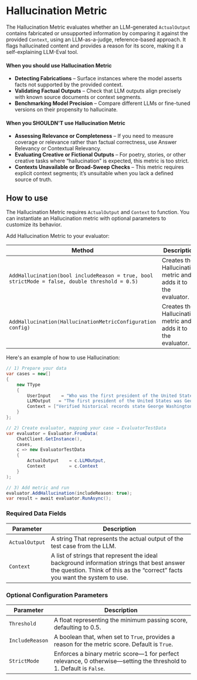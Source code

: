 # Hallucination Metric

The Hallucination Metric evaluates whether an LLM-generated `ActualOutput` contains fabricated or unsupported information by comparing it against the provided `Context`, using an LLM-as-a-judge, reference-based approach. It flags hallucinated content and provides a reason for its score, making it a self-explaining LLM-Eval tool.

#### When you should use Hallucination Metric

- **Detecting Fabrications** – Surface instances where the model asserts facts not supported by the provided context.
- **Validating Factual Outputs** – Check that LLM outputs align precisely with known source documents or context segments.
- **Benchmarking Model Precision** – Compare different LLMs or fine-tuned versions on their propensity to hallucinate.

#### When you SHOULDN'T use Hallucination Metric

- **Assessing Relevance or Completeness** – If you need to measure coverage or relevance rather than factual correctness, use Answer Relevancy or Contextual Relevancy.
- **Evaluating Creative or Fictional Outputs** – For poetry, stories, or other creative tasks where “hallucination” is expected, this metric is too strict.
- **Contexts Unavailable or Broad-Sweep Checks** – This metric requires explicit context segments; it’s unsuitable when you lack a defined source of truth.

## How to use

The Hallucination Metric requires `ActualOutput` and `Context` to function. You can instantiate an Hallucination metric with optional parameters to customize its behavior.

Add Hallucination Metric to your evaluator:

| Method                                                                                         | Description                                                    |
| ---------------------------------------------------------------------------------------------- | -------------------------------------------------------------- |
| `AddHallucination(bool includeReason = true, bool strictMode = false, double threshold = 0.5)` | Creates the Hallucination metric and adds it to the evaluator. |
| `AddHallucination(HallucinationMetricConfiguration config)`                                    | Creates the Hallucination metric and adds it to the evaluator. |

Here's an example of how to use Hallucination:

```csharp
// 1) Prepare your data
var cases = new[]
{
    new TType
    {
        UserInput    = "Who was the first president of the United States?",
        LLMOutput   = "The first president of the United States was George Washington.",
        Context = ["Verified historical records state George Washington was the first U.S. president."]
    }
};

// 2) Create evaluator, mapping your case → EvaluatorTestData
var evaluator = Evaluator.FromData(
    ChatClient.GetInstance(),
    cases,
    c => new EvaluatorTestData
    {
        ActualOutput    = c.LLMOutput,
        Context         = c.Context
    }
);

// 3) Add metric and run
evaluator.AddHallucination(includeReason: true);
var result = await evaluator.RunAsync();
```

### Required Data Fields

| Parameter      | Description                                                                                                                                                               |
| -------------- | ------------------------------------------------------------------------------------------------------------------------------------------------------------------------- |
| `ActualOutput` | A string That represents the actual output of the test case from the LLM.                                                                                                 |
| `Context`      | A list of strings that represent the ideal background information strings that best answer the question. Think of this as the “correct” facts you want the system to use. |

### Optional Configuration Parameters

| Parameter       | Description                                                                                                         |
| --------------- | ------------------------------------------------------------------------------------------------------------------- |
| `Threshold`     | A float representing the minimum passing score, defaulting to 0.5.                                                  |
| `IncludeReason` | A boolean that, when set to `True`, provides a reason for the metric score. Default is `True`.                      |
| `StrictMode`    | Enforces a binary metric score—1 for perfect relevance, 0 otherwise—setting the threshold to 1. Default is `False`. |

